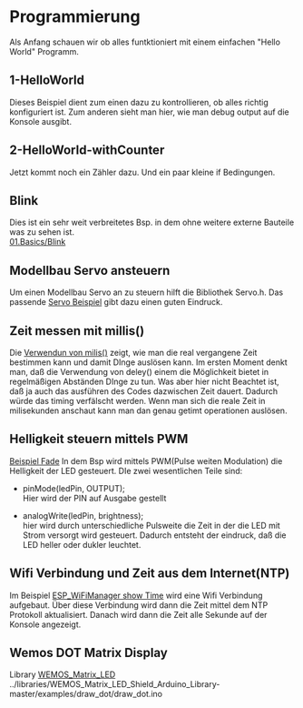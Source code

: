 Programmierung
==============


Als Anfang schauen wir ob alles funtktioniert mit einem einfachen "Hello World" Programm.

1-HelloWorld
------------

Dieses Beispiel dient zum einen dazu zu kontrollieren, ob alles richtig konfiguriert ist.
Zum anderen sieht man hier, wie man debug output auf die Konsole ausgibt.



2-HelloWorld-withCounter
------------------------

Jetzt kommt noch ein Zähler dazu. Und ein paar kleine if Bedingungen.



Blink
-----

Dies ist ein sehr weit verbreitetes Bsp. in dem ohne weitere externe Bauteile was zu sehen ist.<br/>
[01.Basics/Blink](https://github.com/wemos/D1_mini_Examples/tree/master/examples/01.Basics/Blink)


Modellbau Servo ansteuern
-------------------------

Um einen Modellbau Servo an zu steuern hilft die Bibliothek Servo.h. Das passende 
[Servo Beispiel](https://github.com/wemos/D1_mini_Examples/tree/master/examples/02.Special/Servo/Sweep)
gibt dazu einen guten Eindruck.



Zeit messen mit millis()
------------------------

Die [Verwendun von milis()](https://github.com/wemos/D1_mini_Examples/blob/master/examples/01.Basics/BlinkWithoutDelay/BlinkWithoutDelay.ino)
zeigt, wie man die real vergangene Zeit bestimmen kann und damit DInge auslösen kann.
Im ersten Moment denkt man, daß die Verwendung von deley() einem die Möglichkeit bietet in regelmäßigen Abständen DInge zu tun. Was aber hier nicht Beachtet ist, daß ja auch das ausführen des Codes dazwischen Zeit dauert. Dadurch würde das timing verfälscht werden.
Wenn man sich die reale Zeit in milisekunden anschaut kann man dan genau getimt operationen auslösen.


Helligkeit steuern mittels PWM
------------------------------

[Beispiel Fade](https://github.com/wemos/D1_mini_Examples/blob/master/examples/01.Basics/Fade/Fade.ino)
In dem Bsp wird mittels PWM(Pulse weiten Modulation) die Helligkeit der LED gesteuert. DIe zwei wesentlichen Teile sind:

 - pinMode(ledPin, OUTPUT);<br/>
   Hier wird der PIN auf Ausgabe gestellt

 - analogWrite(ledPin, brightness);<br/>
   hier wird durch unterschiedliche Pulsweite die Zeit in der die LED mit Strom versorgt wird gesteuert.
   Dadurch entsteht der eindruck, daß die LED heller oder dukler leuchtet. 
  

Wifi Verbindung und Zeit aus dem Internet(NTP)
----------------------------------------------

Im Beispiel [ESP_WiFiManager show Time](ESP_WifiManager-show-NTP-time) wird eine Wifi Verbindung aufgebaut. Über diese Verbindung wird dann die Zeit mittel dem NTP Protokoll aktualisiert. Danach wird dann die Zeit alle Sekunde auf der Konsole angezeigt.


Wemos DOT Matrix Display
------------------------

Library [WEMOS_Matrix_LED](https://github.com/wemos/WEMOS_Matrix_LED_Shield_Arduino_Library)
../libraries/WEMOS_Matrix_LED_Shield_Arduino_Library-master/examples/draw_dot/draw_dot.ino

